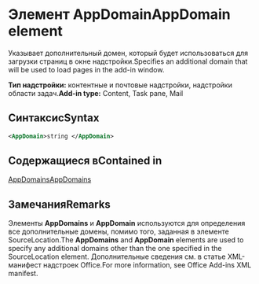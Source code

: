 # <a name="appdomain-element"></a><span data-ttu-id="0b9ae-101">Элемент AppDomain</span><span class="sxs-lookup"><span data-stu-id="0b9ae-101">AppDomain element</span></span>

<span data-ttu-id="0b9ae-102">Указывает дополнительный домен, который будет использоваться для загрузки страниц в окне надстройки.</span><span class="sxs-lookup"><span data-stu-id="0b9ae-102">Specifies an additional domain that will be used to load pages in the add-in window.</span></span>

<span data-ttu-id="0b9ae-103">**Тип надстройки:** контентные и почтовые надстройки, надстройки области задач.</span><span class="sxs-lookup"><span data-stu-id="0b9ae-103">**Add-in type:** Content, Task pane, Mail</span></span>

## <a name="syntax"></a><span data-ttu-id="0b9ae-104">Синтаксис</span><span class="sxs-lookup"><span data-stu-id="0b9ae-104">Syntax</span></span>

```XML
<AppDomain>string </AppDomain>
```

## <a name="contained-in"></a><span data-ttu-id="0b9ae-105">Содержащиеся в</span><span class="sxs-lookup"><span data-stu-id="0b9ae-105">Contained in</span></span>

[<span data-ttu-id="0b9ae-106">AppDomains</span><span class="sxs-lookup"><span data-stu-id="0b9ae-106">AppDomains</span></span>](appdomains.md)

## <a name="remarks"></a><span data-ttu-id="0b9ae-107">Замечания</span><span class="sxs-lookup"><span data-stu-id="0b9ae-107">Remarks</span></span>

<span data-ttu-id="0b9ae-108">Элементы **AppDomains** и **AppDomain** используются для определения все дополнительные домены, помимо того, заданная в элементе SourceLocation.</span><span class="sxs-lookup"><span data-stu-id="0b9ae-108">The  **AppDomains** and **AppDomain** elements are used to specify any additional domains other than the one specified in the SourceLocation element.</span></span> <span data-ttu-id="0b9ae-109">Дополнительные сведения см. в статье XML-манифест надстроек Office.</span><span class="sxs-lookup"><span data-stu-id="0b9ae-109">For more information, see Office Add-ins XML manifest.</span></span>

